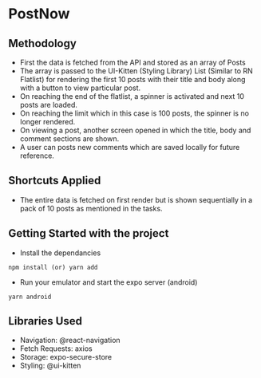 # PostNow

## Methodology
- First the data is fetched from the API and stored as an array of Posts
- The array is passed to the UI-Kitten (Styling Library) List (Similar to RN Flatlist) for rendering the first 10 posts with their 
title and body along with a button to view particular post.
- On reaching the end of the flatlist, a spinner is activated and next 10 posts are loaded.
- On reaching the limit which in this case is 100 posts, the spinner is no longer rendered.
- On viewing a post, another screen opened in which the title, body and comment sections are shown.
- A user can posts new comments which are saved locally for future reference.

## Shortcuts Applied
- The entire data is fetched on first render but is shown sequentially in a pack of 10 posts as mentioned in the tasks.

## Getting Started with the project
- Install the dependancies
```
npm install (or) yarn add
```
- Run your emulator and start the expo server (android)
```
yarn android
```

## Libraries Used

- Navigation: @react-navigation
- Fetch Requests: axios
- Storage: expo-secure-store
- Styling: @ui-kitten
